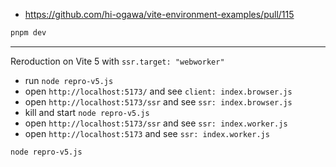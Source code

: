 - https://github.com/hi-ogawa/vite-environment-examples/pull/115

```sh
pnpm dev
```

---

Reroduction on Vite 5 with `ssr.target: "webworker"`

- run `node repro-v5.js`
- open `http://localhost:5173/` and see `client: index.browser.js`
- open `http://localhost:5173/ssr` and see `ssr: index.browser.js`
- kill and start `node repro-v5.js`
- open `http://localhost:5173/ssr` and see `ssr: index.worker.js`
- open `http://localhost:5173` and see `ssr: index.worker.js`

```sh
node repro-v5.js
```
